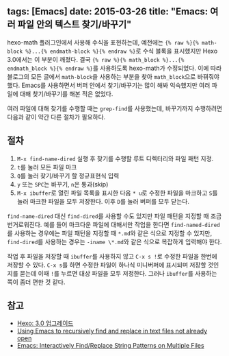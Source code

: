 tags: [Emacs]
date: 2015-03-26
title: "Emacs: 여러 파일 안의 텍스트 찾기/바꾸기"
---
hexo-math 플러그인에서 사용해 수식을 표현하는데, 예전에는 `{% raw %}{% math-block %}...{% endmath-block %}{% endraw %}`로 수식 블록을 표시했지만 Hexo 3.0에서는 이 부분이 깨졌다. 결국 `{% raw %}{% math_block %}...{% endmath_block %}{% endraw %}`를 사용하도록 hexo-math가 수정되었다. 이에 따라 블로그의 모든 글에서 `math-block`을 사용하는 부분을 찾아 `math_block`으로 바꿔줘야 했다. Emacs를 사용하면서 버퍼 안에서 찾기/바꾸기는 많이 해봐 익숙했지만 여러 파일에 대해 찾기/바꾸기를 해본 적은 없었다.<!--more-->

여러 파일에 대해 찾기를 수행할 때는 `grep-find`를 사용했는데, 바꾸기까지 수행하려면 다음과 같이 약간 다른 절차가 필요하다.

## 절차
1. `M-x find-name-dired` 실행 후 찾기를 수행할 루트 디렉터리와 파일 패턴 지정.
2. `t`를 눌러 모든 파일 마크
3. `Q`를 눌러 찾기/바꾸기 할 정규표현식 입력
4. `y` 또는 `SPC`는 바꾸기, `n`은 통과(skip)
5. `M-x ibuffer`로 열린 파일 목록을 표시한 다음 `* u`로 수정한 파일을 마크하고 `S`를 눌러 마크한 파일을 모두 저장한다. 이후 `D`를 눌러 버퍼를 모두 닫는다.

`find-name-dired` 대신 `find-dired`를 사용할 수도 있지만 파일 패턴을 지정할 때 조금 번거로워진다. 예를 들어 마크다운 파일에 대해서만 작업을 한다면 `find-named-dired`를 사용하는 경우에는 파일 패턴을 지정할 때 `*.md`와 같은 식으로 지정할 수 있지만, `find-dired`를 사용하는 경우는 `-iname \*.md`와 같은 식으로 복잡하게 입력해야 한다.

작업 후 파일을 저장할 때 `ibuffer`를 사용하지 않고 `C-x s !`로 수정한 파일을 한번에 저장할 수 있다. `C-x s`를 하면 수정한 파일이 하나식 미니버퍼에 표시되며 저장할 것인지를 묻는데 이때 `!`를 누르면 대상 파일을 모두 저정한다. 그러나 `ibuffer`를 사용하는 쪽이 좀더 편한 것 같다.

## 참고
* [Hexo: 3.0 업그레이드](/2015/hexo-upgrade/)
* [Using Emacs to recursively find and replace in text files not already open](http://stackoverflow.com/questions/270930/using-emacs-to-recursively-find-and-replace-in-text-files-not-already-open)
* [Emacs: Interactively Find/Replace String Patterns on Multiple Files](http://ergoemacs.org/emacs/find_replace_inter.html)
